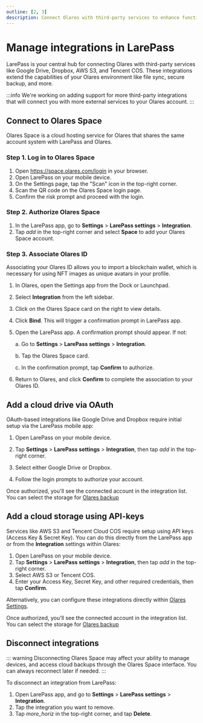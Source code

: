```yaml
---
outline: [2, 3]
description: Connect Olares with third-party services to enhance functionality. Learn how to integrate, authorize, and manage connected services for seamless data synchronization.
---
```


# Manage integrations in LarePass

LarePass is your central hub for connecting Olares with third-party services like Google Drive, Dropbox, AWS S3, and Tencent COS. These integrations extend the capabilities of your Olares environment like file sync, secure backup, and more.

:::info
We're working on adding support for more third-party integrations that will connect you with more external services to your Olares account.
:::

## Connect to Olares Space

Olares Space is a cloud hosting service for Olares that shares the same account system with LarePass and Olares.

### Step 1. Log in to Olares Space

1. Open https://space.olares.com/login in your browser.
2. Open LarePass on your mobile device.
3. On the Settings page, tap the "Scan" icon in the top-right corner.
4. Scan the QR code on the Olares Space login page.
5. Confirm the risk prompt and proceed with the login.

### Step 2. Authorize Olares Space

1. In the LarePass app, go to **Settings** > **LarePass settings** > **Integration**.
2. Tap <i class="material-symbols-outlined">add</i> in the top-right corner and select **Space** to add your Olares Space account.

### Step 3. Associate Olares ID
Associating your Olares ID allows you to import a blockchain wallet, which is necessary for using NFT images as unique avatars in your profile.

1. In Olares, open the Settings app from the Dock or Launchpad.
2. Select **Integration** from the left sidebar.
3. Click on the Olares Space card on the right to view details.
4. Click **Bind**. This will trigger a confirmation prompt in LarePass app.
5. Open the LarePass app. A confirmation prompt should appear. If not:

   a. Go to **Settings** > **LarePass settings** > **Integration**.

   b. Tap the Olares Space card.

   c. In the confirmation prompt, tap **Confirm** to authorize.
6. Return to Olares, and click **Confirm** to complete the association to your Olares ID.

## Add a cloud drive via OAuth

OAuth-based integrations like Google Drive and Dropbox require initial setup via the LarePass mobile app:

1. Open LarePass on your mobile device.

2. Tap **Settings** > **LarePass settings** > **Integration**, then tap <i class="material-symbols-outlined">add</i> in the top-right corner.

3. Select either Google Drive or Dropbox.

4. Follow the login prompts to authorize your account.

Once authorized, you'll see the connected account in the integration list. You can select the storage for [Olares backup](../olares/settings/backup.md)

## Add a cloud storage using API-keys

Services like AWS S3 and Tencent Cloud COS require setup using API keys (Access Key & Secret Key). You can do this directly from the LarePass app or from the **Integration** settings within Olares:

1. Open LarePass on your mobile device.
2. Tap **Settings** > **LarePass settings** > **Integration**, then tap <i class="material-symbols-outlined">add</i> in the top-right corner.
3. Select AWS S3 or Tencent COS.
4. Enter your Access Key, Secret Key, and other required credentials, then tap **Confirm**.

Alternatively, you can configure these integrations directly within [Olares Settings](/manual/olares/settings/integrations.md). 

Once authorized, you'll see the connected account in the integration list. You can select the storage for [Olares backup](../olares/settings/backup.md)

## Disconnect integrations
::: warning
Disconnecting Olares Space may affect your ability to manage devices, and access cloud backups through the Olares Space interface.
You can always reconnect later if needed.
:::

To disconnect an integration from LarePass:

1. Open LarePass app, and go to **Settings** > **LarePass settings** > **Integration**.
2. Tap the integration you want to remove.
3. Tap <i class="material-symbols-outlined">more_horiz</i> in the top-right corner, and tap **Delete**.
